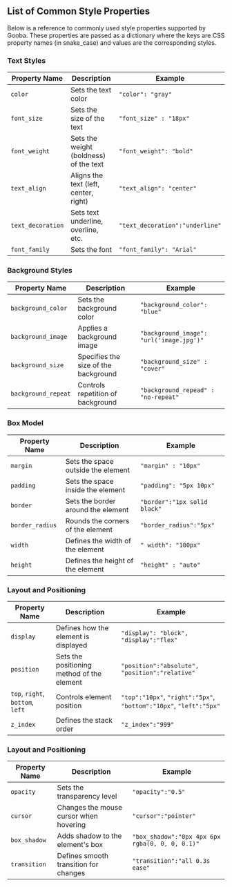 
## List of Common Style Properties

Below is a reference to commonly used style properties supported by Gooba. These properties are passed as a dictionary where the keys are CSS property names (in snake_case) and values are the corresponding styles.

### Text Styles
|Property Name|Description  |Example|
|--|--|--|
| `color` | Sets the text color |`"color": "gray"`|
| `font_size` |Sets the size of the text  |`"font_size" : "18px"`|
|`font_weight`  | Sets the weight (boldness) of the text |`"font_weight": "bold"`|
| `text_align` | Aligns the text (left, center, right) | `"text_align": "center"`|
| `text_decoration` | Sets text underline, overline, etc. |`"text_decoration":"underline"`|
| `font_family` | Sets the font |`"font_family": "Arial"`|

### Background Styles
|Property Name|Description  |Example|
|--|--|--|
| `background_color` | Sets the background color |`"background_color": "blue"` |
| `background_image` | Applies a background image | `"background_image": "url('image.jpg')"`|
|`background_size`  | Specifies the size of the background |`"background_size" : "cover"`|
| `background_repeat` | Controls repetition of background |`"background_repead" : "no-repeat"`|

### Box Model
|Property Name|Description  |Example|
|--|--|--|
| `margin` | Sets the space outside the element | `"margin" : "10px"`|
| `padding` | Sets the space inside the element |`"padding": "5px 10px"`|
| `border` | Sets the border around the element |`"border":"1px solid black"`|
| `border_radius` | Rounds the corners of the element |`"border_radius":"5px"`|
| `width` | Defines the width of the element | `" width": "100px"`|
| `height` | Defines the height of the element | `"height" : "auto"`|

### Layout and Positioning
|Property Name|Description  |Example|
|--|--|--|
| `display` | Defines how the element is displayed |`"display": "block", "display":"flex"`|
| `position` | Sets the positioning method of the element |`"position":"absolute", "position":"relative"`|
| `top`, `right`, `bottom`, `left` | Controls element position |`"top":"10px"`, `"right":"5px"`, `"bottom":"10px"`, `"left":"5px"`|
| `z_index` | Defines the stack order |`"z_index":"999"`|
### Layout and Positioning
|Property Name|Description  |Example|
|--|--|--|
| `opacity` | Sets the transparency level |`"opacity":"0.5"`|
| `cursor` | Changes the mouse cursor when hovering | `"cursor":"pointer"`|
| `box_shadow` | Adds shadow to the element's box |`"box_shadow":"0px 4px 6px rgba(0, 0, 0, 0.1)"` |
|`transition` |Defines smooth transition for changes  |`"transition":"all 0.3s ease"`|

